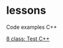 # lessons
Сode examples С++ 

[8 class: Test C++](https://docs.google.com/forms/d/e/1FAIpQLSeHd3bn-5MM-MCuDUOxytqaoFVH71slbN_A0zF8EubaSseXOQ/viewform?usp=sharing)
